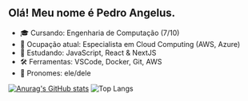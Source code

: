## Olá! Meu nome é Pedro Angelus.

- 🎓 Cursando: Engenharia de Computação (7/10)
- 💼 Ocupação atual: Especialista em Cloud Computing (AWS, Azure)
- 🌱 Estudando: JavaScript, React & NextJS
- 🛠️ Ferramentas: VSCode, Docker, Git, AWS
- 👤 Pronomes: ele/dele

[![Anurag's GitHub stats](https://github-readme-stats.vercel.app/api?username=pedroshell&show_icons=true&theme=tokyonight)](https://github.com/anuraghazra/github-readme-stats)
![Top Langs](https://github-readme-stats.vercel.app/api/top-langs/?username=pedroshell&layout=compact&theme=tokyonight)

